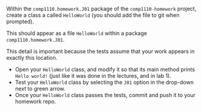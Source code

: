 
Within the `comp1110.homework.J01` package of the `comp1110-homework` project,
create a class a called `HelloWorld` (you should add the file to git when
prompted).

This should appear as a file `HelloWorld` within a package
`comp1110.homework.J01`.

This detail is important because the tests assume that your work appears in
exactly this location.

* Open your `HelloWorld` class, and modify it so that its main
  method prints `Hello world!` (just like it was done in the lectures,
  and in lab 1).
* Test your `HelloWorld` class by selecting the `J01` option in the
  drop-down next to green arrow.
* Once your `HelloWorld` class passes the tests, commit and push it to
  your homework repo.
